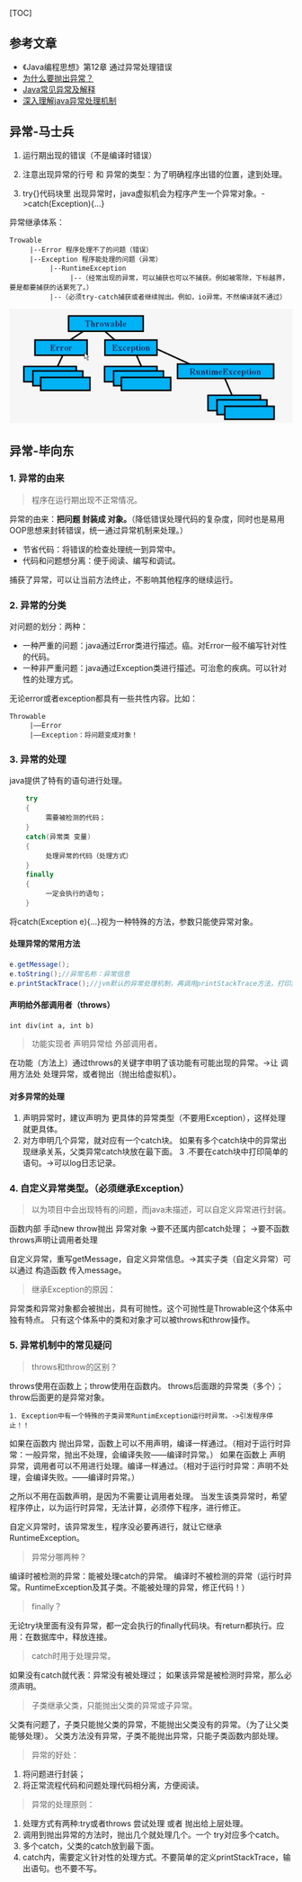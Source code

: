 [TOC]

## 参考文章

- 《Java编程思想》第12章 通过异常处理错误
- [为什么要抛出异常？](https://www.zhihu.com/question/26158399)
- [Java常见异常及解释](http://www.importnew.com/16725.html)
- [深入理解java异常处理机制](http://blog.csdn.net/hguisu/article/details/6155636)


## 异常-马士兵

1. 运行期出现的错误（不是编译时错误）

2. 注意出现异常的行号 和 异常的类型：为了明确程序出错的位置，逮到处理。

3. try{}代码块里 出现异常时，java虚拟机会为程序产生一个异常对象。->catch(Exception){...}

异常继承体系：

    Trowable
         |--Error 程序处理不了的问题（错误）
         |--Exception 程序能处理的问题（异常）
              |--RuntimeException
                   |--（经常出现的异常，可以捕获也可以不捕获。例如被零除，下标越界，要是都要捕获的话累死了。）
              |--（必须try-catch捕获或者继续抛出。例如，io异常。不然编译就不通过）

![Image-java-exception.png](https://github.com/personajian/newcoder/raw/master/resources/picture/Image-java-exception.png)

## 异常-毕向东

### 1. 异常的由来

>程序在运行期出现不正常情况。

异常的由来：**把问题 封装成 对象。**（降低错误处理代码的复杂度，同时也是易用OOP思想来封转错误，统一通过异常机制来处理。）

- 节省代码：将错误的检查处理统一到异常中。
- 代码和问题想分离：便于阅读、编写和调试。

捕获了异常，可以让当前方法终止，不影响其他程序的继续运行。

### 2. 异常的分类

对问题的划分：两种：

- 一种严重的问题：java通过Error类进行描述。癌。对Error一般不编写针对性的代码。
- 一种非严重问题：java通过Exception类进行描述。可治愈的疾病。可以针对性的处理方式。

无论error或者exception都具有一些共性内容。比如：

    Throwable
         |——Error
         |——Exception：将问题变成对象！


### 3. 异常的处理

java提供了特有的语句进行处理。

```java
    try
    {
         需要被检测的代码；
    }
    catch(异常类 变量)
    {
         处理异常的代码（处理方式）
    }
    finally
    {
         一定会执行的语句；
    }
```

将catch(Exception e){...}视为一种特殊的方法，参数只能使异常对象。


#### 处理异常的常用方法

```java
e.getMessage();
e.toString();//异常名称：异常信息
e.printStackTrace();//jvm默认的异常处理机制，再调用printStackTrace方法，打印异常的堆栈信息。
```

#### 声明给外部调用者（throws）

    int div(int a, int b)

 >功能实现者 声明异常给 外部调用者。 

 在功能（方法上）通过throws的关键字申明了该功能有可能出现的异常。->让 调用方法处 处理异常，或者抛出（抛出给虚拟机）。

#### 对多异常的处理

1. 声明异常时，建议声明为 更具体的异常类型（不要用Exception），这样处理就更具体。
2. 对方申明几个异常，就对应有一个catch块。
     如果有多个catch块中的异常出现继承关系，父类异常catch块放在最下面。
3 .不要在catch块中打印简单的语句。->可以log日志记录。


###  4. 自定义异常类型。（必须继承Exception）

>以为项目中会出现特有的问题，而java未描述，可以自定义异常进行封装。

函数内部 手动new throw抛出 异常对象
     ->要不还属内部catch处理；
     ->要不函数throws声明让调用者处理

自定义异常，重写getMessage，自定义异常信息。->其实子类（自定义异常）可以通过 构造函数 传入message。

>继承Exception的原因：
 
 异常类和异常对象都会被抛出，具有可抛性。这个可抛性是Throwable这个体系中独有特点。
 只有这个体系中的类和对象才可以被throws和throw操作。

### 5. 异常机制中的常见疑问

>throws和throw的区别？

throws使用在函数上；throw使用在函数内。
throws后面跟的异常类（多个）；throw后面更的是异常对象。


    1. Exception中有一个特殊的子类异常RuntimException运行时异常。->引发程序停止！！

如果在函数内 抛出异常，函数上可以不用声明，编译一样通过。（相对于运行时异常：一般异常，抛出不处理，会编译失败——编译时异常。）
如果在函数上 声明异常，调用者可以不用进行处理。编译一样通过。（相对于运行时异常：声明不处理，会编译失败。——编译时异常。）

之所以不用在函数声明，是因为不需要让调用者处理。 当发生该类异常时，希望程序停止，以为运行时异常，无法计算，必须停下程序，进行修正。

自定义异常时，该异常发生，程序没必要再进行，就让它继承 RuntimeException。


>异常分哪两种？

编译时被检测的异常：能被处理catch的异常。
编译时不被检测的异常（运行时异常。RuntimeException及其子类。不能被处理的异常，修正代码！）

>finally？

无论try块里面有没有异常，都一定会执行的finally代码块。有return都执行。应用：在数据库中，释放连接。

>catch时用于处理异常。

如果没有catch就代表：异常没有被处理过；
如果该异常是被检测时异常，那么必须声明。

>子类继承父类，只能抛出父类的异常或子异常。

父类有问题了，子类只能抛父类的异常，不能抛出父类没有的异常。（为了让父类能够处理）。
父类方法没有异常，子类不能抛出异常，只能子类函数内部处理。

>异常的好处：

 1. 将问题进行封装；
 2. 将正常流程代码和问题处理代码相分离，方便阅读。

>异常的处理原则：

 1. 处理方式有两种:try或者throws 尝试处理 或者 抛出给上层处理。
 2. 调用到抛出异常的方法时，抛出几个就处理几个。一个 try对应多个catch。
 3. 多个catch，父类的catch放到最下面。
 4. catch内，需要定义针对性的处理方式。不要简单的定义printStackTrace，输出语句。也不要不写。

